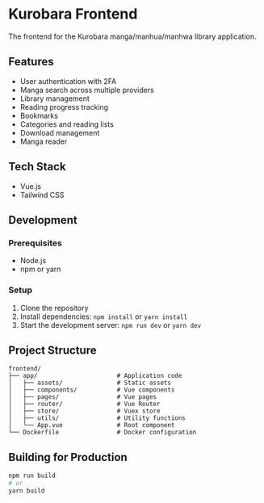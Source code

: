 # Kurobara Frontend

The frontend for the Kurobara manga/manhua/manhwa library application.

## Features

- User authentication with 2FA
- Manga search across multiple providers
- Library management
- Reading progress tracking
- Bookmarks
- Categories and reading lists
- Download management
- Manga reader

## Tech Stack

- Vue.js
- Tailwind CSS

## Development

### Prerequisites

- Node.js
- npm or yarn

### Setup

1. Clone the repository
2. Install dependencies: `npm install` or `yarn install`
3. Start the development server: `npm run dev` or `yarn dev`

## Project Structure

```
frontend/
├── app/                      # Application code
│   ├── assets/               # Static assets
│   ├── components/           # Vue components
│   ├── pages/                # Vue pages
│   ├── router/               # Vue Router
│   ├── store/                # Vuex store
│   ├── utils/                # Utility functions
│   └── App.vue               # Root component
└── Dockerfile                # Docker configuration
```

## Building for Production

```bash
npm run build
# or
yarn build
```
